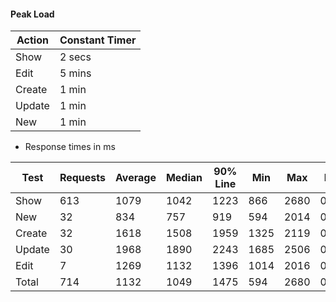 #### Peak Load

| Action               | Constant Timer    |
| ---------------------|-------------------|
| Show                 | 2 secs            |
| Edit                 | 5 mins            |
| Create               | 1 min             |
| Update               | 1 min             |
| New                  | 1 min             |


* Response times in ms

| Test     | Requests  | Average | Median | 90% Line | Min  | Max   | Error | Throughput | 
| -------- | --------- | ------- | ------ | -------- | ---  | ---   | ----- | ---------- |
| Show     | 613       | 1079    | 1042   | 1223     | 866  | 2680  | 0.00% | 19.5/min   |
| New      | 32        | 834     | 757    | 919      | 594  | 2014  | 0.00% | 1.0/min    |
| Create   | 32        | 1618    | 1508   | 1959     | 1325 | 2119  | 0.00% | 1.0/min    |
| Update   | 30        | 1968    | 1890   | 2243     | 1685 | 2506  | 0.00% | 1.0/min    |
| Edit     | 7         | 1269    | 1132   | 1396     | 1014 | 2016  | 0.00% | 13.9/hour  |
| Total    | 714       | 1132    | 1049   | 1475     | 594  | 2680  | 0.00% | 20.3/min   |
